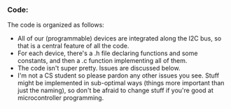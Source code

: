 ### Code:
The code is organized as follows:
- All of our (programmable) devices are integrated along the I2C bus, so that is a central feature of all the code. 
- For each device, there's a .h file declaring functions and some constants, and then a .c function implementing all of them.
- The code isn't super pretty. Issues are discussed below. 
- I'm not a CS student so please pardon any other issues you see. Stuff might be implemented in sub-optimal ways (things more important than just the naming), so don't be afraid to change stuff if you're good at microcontroller programming. 
